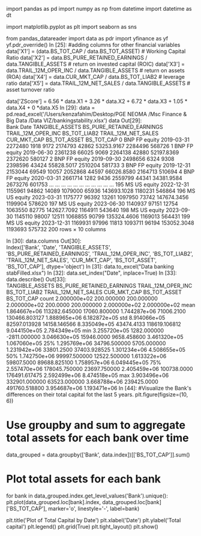 import pandas as pd
import numpy as np
from datetime import datetime as dt

import matplotlib.pyplot as plt
import seaborn as sns

from pandas_datareader import data as pdr
import yfinance as yf 
yf.pdr_override()
In [25]:
#adding columns for other financial variables 
data['X1'] = (data.BS_TOT_CAP / data.BS_TOT_ASSET) # Working Capital Ratio
data['X2'] = data.BS_PURE_RETAINED_EARNINGS / data.TANGIBLE_ASSETS # return on invested capital (ROIC)
data['X3'] = data.TRAIL_12M_OPER_INC / data.TANGIBLE_ASSETS # return on assets (ROA)
data['X4'] = data.CUR_MKT_CAP / data.BS_TOT_LIAB2 # leverage ratio
data['X5'] = data.TRAIL_12M_NET_SALES / data.TANGIBLE_ASSETS # asset turnover ratio

data['ZScore'] = 6.56 * data.X1 + 3.26 * data.X2 + 6.72 * data.X3 + 1.05 * data.X4 + 0 *data.X5
In [29]:
data = pd.read_excel('/Users/kenzafahim/Desktop/PGE NEOMA /Msc Finance & Big Data /Data VIZ/bankingstability.xlsx')
data
Out[29]:	
Bank	Date	TANGIBLE_ASSETS	BS_PURE_RETAINED_EARNINGS	TRAIL_12M_OPER_INC	BS_TOT_LIAB2	TRAIL_12M_NET_SALES	CUR_MKT_CAP	BS_TOT_ASSET	BS_TOT_CAP
0	BNP FP equity	2019-03-31	2272480	1918	9172	2174793	42862	53253.9167	2284496	568726
1	BNP FP equity	2019-06-30	2361238	66025	9069	2264138	42880	52197.8369	2372620	580127
2	BNP FP equity	2019-09-30	2498656	6324	9308	2398596	43424	55828.5017	2510204	581733
3	BNP FP equity	2019-12-31	2153044	69549	10057	2052868	44597	66026.8580	2164713	510694
4	BNP FP equity	2020-03-31	2661714	1282	9436	2559799	44341	34381.9584	2673276	601753
...	...	...	...	...	...	...	...	...	...	...
195	MS US equity	2022-12-31	1155961	94862	14089	1079000	65936	143693.1028	1180231	546864
196	MS US equity	2023-03-31	1175777	96392	13261	1097950	73742	147674.3456	1199904	578620
197	MS US equity	2023-06-30	1140937	97151	12754	1063550	82775	142627.7092	1164911	543640
198	MS US equity	2023-09-30	1145110	98007	12511	1068855	90799	135324.4606	1169013	564431
199	MS US equity	2023-12-31	1169931	97996	11813	1093711	96194	153052.3048	1193693	575732
200 rows × 10 columns

In [30]:
data.columns
Out[30]:	
Index(['Bank', 'Date', 'TANGIBLE_ASSETS', 'BS_PURE_RETAINED_EARNINGS',
       'TRAIL_12M_OPER_INC', 'BS_TOT_LIAB2', 'TRAIL_12M_NET_SALES',
       'CUR_MKT_CAP', 'BS_TOT_ASSET', 'BS_TOT_CAP'],
      dtype='object')
In [31]:
data.to_excel("Data banking stabFilled.xlsx")
In [32]:
data.set_index("Date", inplace=True)
In [33]:
data.describe()
Out[33]:	
TANGIBLE_ASSETS	BS_PURE_RETAINED_EARNINGS	TRAIL_12M_OPER_INC	BS_TOT_LIAB2	TRAIL_12M_NET_SALES	CUR_MKT_CAP	BS_TOT_ASSET	BS_TOT_CAP
count	2.000000e+02	200.000000	200.000000	2.000000e+02	200.0000	200.000000	2.000000e+02	2.000000e+02
mean	1.864667e+06	113282.645000	17060.800000	1.744287e+06	71006.2100	130466.803127	1.888965e+06	6.182872e+05
std	8.914066e+05	82597.013928	14158.146566	8.335049e+05	43474.4133	118619.106812	9.044150e+05	2.784349e+05
min	3.255720e+05	1282.000000	-2811.000000	3.046630e+05	15946.0000	9658.458600	3.461320e+05	1.067060e+05
25%	1.295769e+06	34796.500000	5705.000000	1.231942e+06	33801.2500	37403.928525	1.301234e+06	4.508655e+05
50%	1.742750e+06	99997.500000	12522.500000	1.613322e+06	59807.5000	89688.825100	1.758957e+06	6.049445e+05
75%	2.557470e+06	178045.750000	23697.750000	2.405459e+06	100738.0000	176491.617475	2.592499e+06	8.474518e+05
max	3.903496e+06	332901.000000	63523.000000	3.668788e+06	239425.0000	491760.518800	3.954687e+06	1.193471e+06
In [44]:
#Visualize the Bank's differences on their total capital fot the last 5 years. 
plt.figure(figsize=(10, 6))
# Use groupby and sum to aggregate total assets for each bank over time
data_grouped = data.groupby(['Bank', data.index])[['BS_TOT_CAP']].sum()

# Plot total assets for each bank
for bank in data_grouped.index.get_level_values('Bank').unique():
    plt.plot(data_grouped.loc[bank].index, data_grouped.loc[bank]['BS_TOT_CAP'], marker='o', linestyle='-', label=bank)

plt.title('Plot of Total Capital by Date')
plt.xlabel('Date')
plt.ylabel('Total capital')
plt.legend()
plt.grid(True)
plt.tight_layout()
plt.show()
